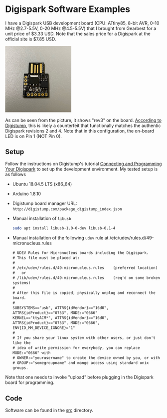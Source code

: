 # Digispark Software Examples

I have a Digispark USB development board (CPU: ATtiny85, 8-bit AVR, 0-10 MHz
@2.7-5.5V, 0-20 MHz @4.5-5.5V) that I brought from Gearbest for a unit price
of $3.33 USD. Note that the sales price for a Digispark at the official site
is $7.85 USD.

<img alt="Digispark rev3" src="./img/digispark-rev3.jpg" title="Digispark from Gearbest" width="42%">

As can be seen from the picture, it shows "rev3" on the board. [According to
Digistump](https://digistump.com/wiki/digispark/tutorials/modelbi2c), this is
likely a counterfeit that functionally matches the authentic Digispark
revisions 2 and 4. Note that in this configuration, the on-board LED is on
Pin 1 (NOT Pin 0).

## Setup

Follow the instructions on Digistump's tutorial [Connecting and Programming Your Digispark](https://digistump.com/wiki/digispark/tutorials/connecting) to set up the development environment. My tested setup is as follows

- Ubuntu 18.04.5 LTS (x86_64)
- Arduino 1.8.10
- Digistump board manager URL:
`http://digistump.com/package_digistump_index.json`
- Manual installation of `libusb`

    ```bash
    sudo apt install libusb-1.0-0-dev libusb-0.1-4
    ```

- Manual installation of the following `udev` rule at
/etc/udev/rules.d/49-micronucleus.rules

    ```text
    # UDEV Rules for Micronucleus boards including the Digispark.
    # This file must be placed at:
    #
    # /etc/udev/rules.d/49-micronucleus.rules    (preferred location)
    #   or
    # /lib/udev/rules.d/49-micronucleus.rules    (req'd on some broken systems)
    #
    # After this file is copied, physically unplug and reconnect the board.
    #
    SUBSYSTEMS=="usb", ATTRS{idVendor}=="16d0", ATTRS{idProduct}=="0753", MODE:="0666"
    KERNEL=="ttyACM*", ATTRS{idVendor}=="16d0", ATTRS{idProduct}=="0753", MODE:="0666", ENV{ID_MM_DEVICE_IGNORE}="1"
    #
    # If you share your linux system with other users, or just don't like the
    # idea of write permission for everybody, you can replace MODE:="0666" with
    # OWNER:="yourusername" to create the device owned by you, or with
    # GROUP:="somegroupname" and mange access using standard unix groups.
    ```

Note that one needs to invoke "upload" before plugging in the Digispark board for programming.

## Code

Software can be found in the [src](./src) directory.
